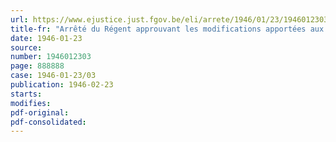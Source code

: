 ```yaml
---
url: https://www.ejustice.just.fgov.be/eli/arrete/1946/01/23/1946012303/justel
title-fr: "Arrêté du Régent approuvant les modifications apportées aux statuts de la caisse commune d'assurance : "Carrières, Industries et Bâtiments", à Liège"
date: 1946-01-23
source:
number: 1946012303
page: 888888
case: 1946-01-23/03
publication: 1946-02-23
starts:
modifies:
pdf-original:
pdf-consolidated:
---
```


